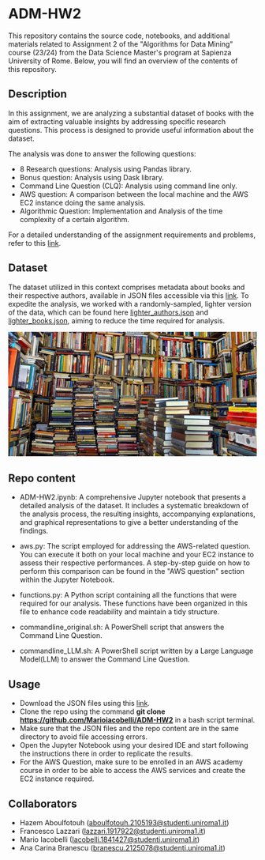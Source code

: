 # ADM-HW2
This repository contains the source code, notebooks, and additional materials related to Assignment 2 of the "Algorithms for Data Mining" course (23/24) from the Data Science Master's program at Sapienza University of Rome. Below, you will find an overview of the contents of this repository.



## Description
In this assignment, we are analyzing a substantial dataset of books with the aim of extracting valuable insights by addressing specific research questions. This process is designed to provide useful information about the dataset.

The analysis was done to answer the following questions:

  - 8 Research questions: Analysis using Pandas library.
  - Bonus question: Analysis using Dask library.
  - Command Line Question (CLQ): Analysis using command line only.
  - AWS question: A comparison between the local machine and the AWS EC2 instance doing the same analysis.
  - Algorithmic Question: Implementation and Analysis of the time complexity of a certain algorithm. 

For a detailed understanding of the assignment requirements and problems, refer to this [link](https://github.com/Sapienza-University-Rome/ADM/blob/master/2023/Homework_2/README.md).


## Dataset
The dataset utilized in this context comprises metadata about books and their respective authors, available in JSON files accessible via this [link](https://www.kaggle.com/datasets/opalskies/large-books-metadata-dataset-50-mill-entries). To expedite the analysis, we worked with a randomly-sampled, lighter version of the data, which can be found here [lighter_authors.json](https://adm2023.s3.amazonaws.com/lighter_authors.json) and [lighter_books.json](https://adm2023.s3.amazonaws.com/lighter_books.json), aiming to reduce the time required for analysis.

![overflowing-bookcases](https://github.com/Sapienza-University-Rome/ADM/blob/master/2023/Homework_2/img/books_pict.jpg)

## Repo content
- ADM-HW2.ipynb: A comprehensive Jupyter notebook that presents a detailed analysis of the dataset. It includes a systematic breakdown of the analysis process, the resulting insights, accompanying explanations, and graphical representations to give a better understanding of the findings.
  
- aws.py: The script employed for addressing the AWS-related question. You can execute it both on your local machine and your EC2 instance to assess their respective performances. A step-by-step guide on how to perform this comparison can be found in the "AWS question" section within the Jupyter Notebook.

- functions.py: A Python script containing all the functions that were required for our analysis. These functions have been organized in this file to enhance code readability and maintain a tidy structure.

- commandline_original.sh: A PowerShell script that answers the Command Line Question.

- commandline_LLM.sh: A PowerShell script written by a Large Language Model(LLM) to answer the Command Line Question.

## Usage
- Download the JSON files using this [link](https://www.kaggle.com/datasets/opalskies/large-books-metadata-dataset-50-mill-entries).
- Clone the repo using the command **git clone https://github.com/Marioiacobelli/ADM-HW2** in a bash script terminal.
- Make sure that the JSON files and the repo content are in the same directory to avoid file accessing errors.
- Open the Jupyter Notebook using your desired IDE and start following the instructions there in order to replicate the results.
- For the AWS Question, make sure to be enrolled in an AWS academy course in order to be able to access the AWS services and create the EC2 instance required. 

## Collaborators
- Hazem Aboulfotouh (aboulfotouh.2105193@studenti.uniroma1.it)
- Francesco Lazzari (lazzari.1917922@studenti.uniroma1.it)
- Mario Iacobelli (Iacobelli.1841427@studenti.uniroma1.it)
- Ana Carina Branescu (branescu.2125078@studenti.uniroma1.it)



